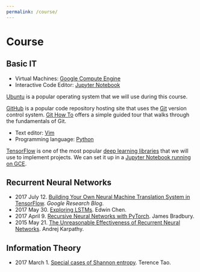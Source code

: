 ```yaml
---
permalink: /course/
---
```

# Course

## Basic IT

* Virtual Machines: [Google Compute Engine](http://realai.org/course/GCE/)
* Interactive Code Editor: [Jupyter Notebook](http://realai.org/course/jupyter/)

[Ubuntu](https://www.ubuntu.com/) is a popular operating system that we will use during this course.

[GitHub](https://github.com/) is a popular code repository hosting site that uses the [Git](https://git-scm.com/) version control system. [Git How To](https://githowto.com/) offers a simple guided tour that walks through the fundamentals of Git.

* Text editor: [Vim](http://realai.org/course/tools/vim/)
* Programming language: [Python](http://realai.org/course/python/)

[TensorFlow](https://www.tensorflow.org/) is one of the most popular [deep learning libraries](http://realai.org/course/lib/) that we will use to implement projects. We can set it up in a [Jupyter Notebook running on GCE](http://realai.org/course/GCE/jupyter/).

## Recurrent Neural Networks

* 2017 July 12. [Building Your Own Neural Machine Translation System in TensorFlow](https://research.googleblog.com/2017/07/building-your-own-neural-machine.html). *Google Research Blog*.
* 2017 May 30. [Exploring LSTMs](http://blog.echen.me/2017/05/30/exploring-lstms/). Edwin Chen.
* 2017 April 9. [Recursive Neural Networks with PyTorch](https://devblogs.nvidia.com/parallelforall/recursive-neural-networks-pytorch/). James Bradbury.
* 2015 May 21. [The Unreasonable Effectiveness of Recurrent Neural Networks](http://karpathy.github.io/2015/05/21/rnn-effectiveness/). Andrej Karpathy.

## Information Theory

* 2017 March 1. [Special cases of Shannon entropy](https://terrytao.wordpress.com/2017/03/01/special-cases-of-shannon-entropy/). Terence Tao.
